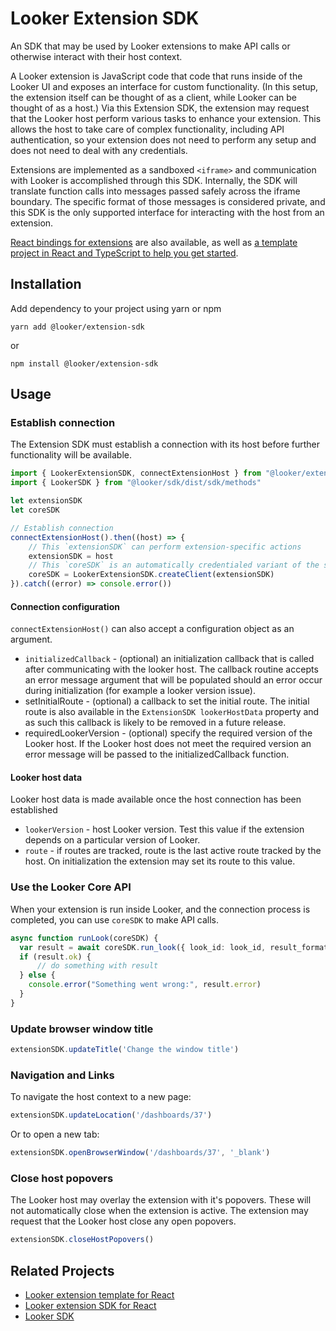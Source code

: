 # Looker Extension SDK

An SDK that may be used by Looker extensions to make API calls or otherwise interact with their host context.

A Looker extension is JavaScript code that code that runs inside of the Looker UI and exposes an interface for custom functionality. (In this setup, the extension itself can be thought of as a client, while Looker can be thought of as a host.) Via this Extension SDK, the extension may request that the Looker host perform various tasks to enhance your extension. This allows the host to take care of complex functionality, including API authentication, so your extension does not need to perform any setup and does not need to deal with any credentials.

Extensions are implemented as a sandboxed `<iframe>` and communication with Looker is accomplished through this SDK. Internally, the SDK will translate function calls into messages passed safely across the iframe boundary. The specific format of those messages is considered private, and this SDK is the only supported interface for interacting with the host from an extension.

[React bindings for extensions](https://github.com/looker-open-source/extension-template-react) are also available, as well as [a template project in React and TypeScript to help you get started](https://github.com/looker-open-source/extension-template-react).

## Installation

Add dependency to your project using yarn or npm

`yarn add @looker/extension-sdk`

or

`npm install @looker/extension-sdk`

## Usage

### Establish connection

The Extension SDK must establish a connection with its host before further functionality will be available.

```ts
import { LookerExtensionSDK, connectExtensionHost } from "@looker/extension-sdk"
import { LookerSDK } from "@looker/sdk/dist/sdk/methods"

let extensionSDK
let coreSDK

// Establish connection
connectExtensionHost().then((host) => {
    // This `extensionSDK` can perform extension-specific actions
    extensionSDK = host
    // This `coreSDK` is an automatically credentialed variant of the standard Looker Core SDK for performing API calls
    coreSDK = LookerExtensionSDK.createClient(extensionSDK)
}).catch((error) => console.error())
```

#### Connection configuration

`connectExtensionHost()` can also accept a configuration object as an argument.

- `initializedCallback` - (optional) an initialization callback that is called after communicating with the looker host. The callback routine accepts an error message argument that will be populated should an error occur during initialization (for example a looker version issue).
- setInitialRoute - (optional) a callback to set the initial route. The initial route is also available in the `ExtensionSDK lookerHostData` property and as such this callback is likely to be removed in a future release.
- requiredLookerVersion - (optional) specify the required version of the Looker host. If the Looker host does not meet the required version an error message will be passed to the initializedCallback function.

#### Looker host data

Looker host data is made available once the host connection has been established
- ```lookerVersion``` - host Looker version. Test this value if the extension depends on a particular version of Looker.
- ```route``` - if routes are tracked, route is the last active route tracked by the host. On initialization the extension may set its route to this value.

### Use the Looker Core API

When your extension is run inside Looker, and the connection process is completed, you can use `coreSDK` to make API calls.

```ts
async function runLook(coreSDK) {
  var result = await coreSDK.run_look({ look_id: look_id, result_format: "json" })
  if (result.ok) {
      // do something with result
  } else {
    console.error("Something went wrong:", result.error)
  }
}
```

### Update browser window title

```ts
extensionSDK.updateTitle('Change the window title')
```

### Navigation and Links

To navigate the host context to a new page:

```ts
extensionSDK.updateLocation('/dashboards/37')
```

Or to open a new tab:

```ts
extensionSDK.openBrowserWindow('/dashboards/37', '_blank')
```
### Close host popovers

The Looker host may overlay the extension with it's popovers. These will not automatically
close when the extension is active. The extension may request that the Looker host close
any open popovers.

```ts
extensionSDK.closeHostPopovers()
```

## Related Projects

- [Looker extension template for React](https://github.com/looker-open-source/extension-template-react)
- [Looker extension SDK for React](https://www.npmjs.com/package/@looker/extension-sdk-react)
- [Looker SDK](https://www.npmjs.com/package/@looker/sdk)


